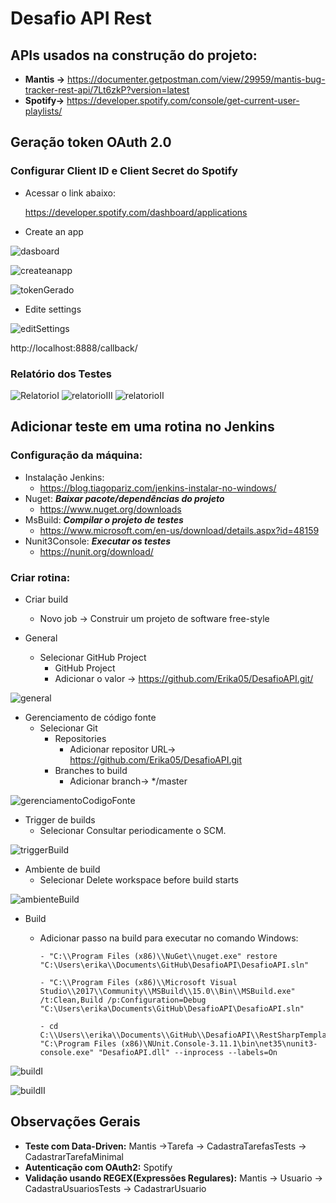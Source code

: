 # Desafio API Rest

## APIs usados na construção do projeto:
   - **Mantis ->** https://documenter.getpostman.com/view/29959/mantis-bug-tracker-rest-api/7Lt6zkP?version=latest
   - **Spotify->** https://developer.spotify.com/console/get-current-user-playlists/
   
## Geração token OAuth 2.0   
### Configurar Client ID e Client Secret do Spotify
   - Acessar o link abaixo:
        
       https://developer.spotify.com/dashboard/applications
       
   - Create an app
   
![dasboard](https://user-images.githubusercontent.com/37153504/87255860-cfc83680-c464-11ea-8eda-9b695469ead6.png)

![createanapp](https://user-images.githubusercontent.com/37153504/87255862-d191fa00-c464-11ea-8b87-807acc9899ea.png)

![tokenGerado](https://user-images.githubusercontent.com/37153504/87255939-609f1200-c465-11ea-8602-4d4c1399607f.png)

   - Edite settings
   
![editSettings](https://user-images.githubusercontent.com/37153504/87257686-584dd380-c473-11ea-8726-6351ae5a632d.png)

  http://localhost:8888/callback/

    
### Relatório dos Testes

![RelatorioI](https://user-images.githubusercontent.com/37153504/86861290-21577680-c09d-11ea-9d3e-11af3330a22c.PNG)
![relatorioIII](https://user-images.githubusercontent.com/37153504/86861296-23213a00-c09d-11ea-80db-d9d9fd419302.PNG)
![relatorioII](https://user-images.githubusercontent.com/37153504/86861295-23213a00-c09d-11ea-92f4-a99dfaa6e498.PNG)

## Adicionar teste em uma rotina no Jenkins
### Configuração da máquina:
- Instalação Jenkins: 
   - https://blog.tiagopariz.com/jenkins-instalar-no-windows/
- Nuget: ***Baixar pacote/dependências do projeto***
   - https://www.nuget.org/downloads
- MsBuild: ***Compilar o projeto de testes***
   - https://www.microsoft.com/en-us/download/details.aspx?id=48159
- Nunit3Console: ***Executar os testes***
   - https://nunit.org/download/

### Criar rotina:   
- Criar build
   - Novo job -> Construir um projeto de software free-style
     
- General  
   - Selecionar GitHub Project           
      - GitHub Project
      - Adicionar o valor -> https://github.com/Erika05/DesafioAPI.git/

![general](https://user-images.githubusercontent.com/37153504/86859007-21a14300-c098-11ea-909c-1a2b940f08a4.PNG)
          
- Gerenciamento de código fonte   
   - Selecionar Git     
      - Repositories       
           - Adicionar repositor URL-> https://github.com/Erika05/DesafioAPI.git          
      - Branches to build
           - Adicionar branch-> */master          

![gerenciamentoCodigoFonte](https://user-images.githubusercontent.com/37153504/86859008-21a14300-c098-11ea-96d4-4c4f44c7693e.PNG)

 - Trigger de builds  
   - Selecionar Consultar periodicamente o SCM.

![triggerBuild](https://user-images.githubusercontent.com/37153504/86859012-22d27000-c098-11ea-8eb0-c0138ae373cd.PNG)

 - Ambiente de build
   - Selecionar Delete workspace before build starts

![ambienteBuild](https://user-images.githubusercontent.com/37153504/86858997-1e0dbc00-c098-11ea-94fc-989d03ad2198.PNG)

- Build
  - Adicionar passo na build para executar no comando Windows:
    
        - "C:\\Program Files (x86)\\NuGet\\nuget.exe" restore "C:\Users\erika\\Documents\GitHub\DesafioAPI\DesafioAPI.sln"
       
        - "C:\\Program Files (x86)\\Microsoft Visual Studio\\2017\\Community\\MSBuild\\15.0\\Bin\\MSBuild.exe" /t:Clean,Build /p:Configuration=Debug "C:\Users\erika\Documents\GitHub\DesafioAPI\DesafioAPI.sln"
       
        - cd C:\\Users\\erika\\Documents\\GitHub\\DesafioAPI\\RestSharpTemplate\\bin\\Debug
        "C:\Program Files (x86)\NUnit.Console-3.11.1\bin\net35\nunit3-console.exe" "DesafioAPI.dll" --inprocess --labels=On

![buildI](https://user-images.githubusercontent.com/37153504/86859003-20701600-c098-11ea-9f60-0d9d3994df4b.PNG)

![buildII](https://user-images.githubusercontent.com/37153504/86859005-20701600-c098-11ea-8603-43b9bb6dc15a.PNG)

## Observações Gerais
- **Teste com Data-Driven:** Mantis ->Tarefa -> CadastraTarefasTests -> CadastrarTarefaMinimal
- **Autenticação com OAuth2:** Spotify
- **Validação usando REGEX(Expressões Regulares):** Mantis -> Usuario -> CadastraUsuariosTests -> CadastrarUsuario
